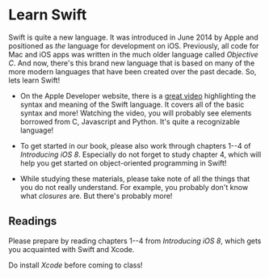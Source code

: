 # Learn Swift

Swift is quite a new language. It was introduced in June 2014 by Apple and positioned as *the* language for development on iOS. Previously, all code for Mac and iOS apps was written in the much older language called *Objective C*. And now, there's this brand new language that is based on many of the more modern languages that have been created over the past decade. So, lets learn Swift!

- On the Apple Developer website, there is a [great video](https://developer.apple.com/videos/wwdc/2014/?id=402) highlighting the syntax and meaning of the Swift language. It covers all of the basic syntax and more! Watching the video, you will probably see elements borrowed from C, Javascript and Python. It's quite a recognizable language!

- To get started in our book, please also work through chapters 1--4 of  *Introducing iOS 8*. Especially do not forget to study chapter 4, which will help you get started on object-oriented programming in Swift!

- While studying these materials, please take note of all the things that you do not really understand. For example, you probably don't know what *closures* are. But there's probably more!

## Readings

Please prepare by reading chapters 1--4 from *Introducing iOS 8*, which gets you acquainted with Swift and Xcode.

Do install *Xcode* before coming to class!
